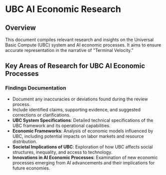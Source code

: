 # UBC AI Economic Research

## Overview
This document compiles relevant research and insights on the Universal Basic Compute (UBC) system and AI economic processes. It aims to ensure accurate representation in the narrative of "Terminal Velocity."

## Key Areas of Research for UBC AI Economic Processes

### Findings Documentation
- Document any inaccuracies or deviations found during the review process.
- Include identified claims, supporting evidence, and suggested corrections or clarifications.
- **UBC System Specifications**: Detailed technical specifications of the UBC framework and its operational capabilities.
- **Economic Frameworks**: Analysis of economic models influenced by UBC, including potential impacts on labor markets and resource distribution.
- **Societal Implications of UBC**: Exploration of how UBC affects social structures, inequality, and access to technology.
- **Innovations in AI Economic Processes**: Examination of new economic processes emerging from AI advancements and their implications for future economies.
